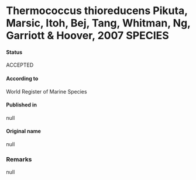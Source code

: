 Thermococcus thioreducens Pikuta, Marsic, Itoh, Bej, Tang, Whitman, Ng, Garriott & Hoover, 2007 SPECIES
=======

#### Status
ACCEPTED

#### According to
World Register of Marine Species

#### Published in
null

#### Original name
null

### Remarks
null
